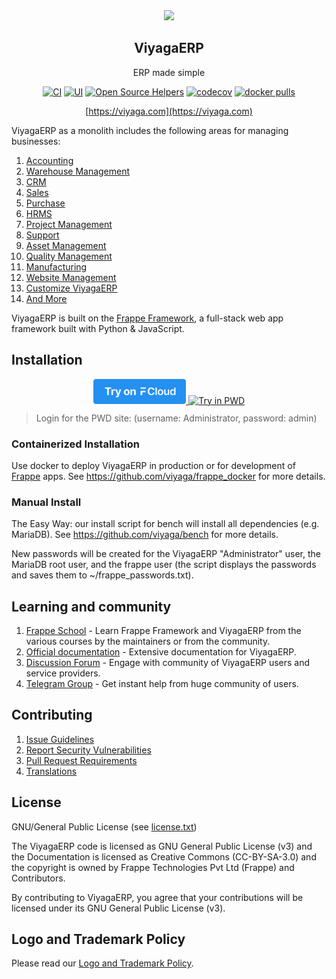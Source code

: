 <div align="center">
    <a href="https://viyaga.com">
        <img src="https://raw.githubusercontent.com/frappe/erpnext/develop/erpnext/public/images/viyaga-v-logo.png" height="128">
    </a>
    <h2>ViyagaERP</h2>
    <p align="center">
        <p>ERP made simple</p>
    </p>

[![CI](https://github.com/viyaga/erpnext/actions/workflows/server-tests.yml/badge.svg?branch=develop)](https://github.com/viyaga/erpnext/actions/workflows/server-tests.yml)
[![UI](https://github.com/erpnext/erpnext_ui_tests/actions/workflows/ui-tests.yml/badge.svg?branch=develop&event=schedule)](https://github.com/erpnext/erpnext_ui_tests/actions/workflows/ui-tests.yml)
[![Open Source Helpers](https://www.codetriage.com/frappe/erpnext/badges/users.svg)](https://www.codetriage.com/frappe/erpnext)
[![codecov](https://codecov.io/gh/frappe/erpnext/branch/develop/graph/badge.svg?token=0TwvyUg3I5)](https://codecov.io/gh/frappe/erpnext)
[![docker pulls](https://img.shields.io/docker/pulls/frappe/erpnext-worker.svg)](https://hub.docker.com/r/frappe/erpnext-worker)

[https://viyaga.com](https://viyaga.com)

</div>

ViyagaERP as a monolith includes the following areas for managing businesses:

1. [Accounting](https://viyaga.com/open-source-accounting)
1. [Warehouse Management](https://viyaga.com/distribution/warehouse-management-system)
1. [CRM](https://viyaga.com/open-source-crm)
1. [Sales](https://viyaga.com/open-source-sales-purchase)
1. [Purchase](https://viyaga.com/open-source-sales-purchase)
1. [HRMS](https://viyaga.com/open-source-hrms)
1. [Project Management](https://viyaga.com/open-source-projects)
1. [Support](https://viyaga.com/open-source-help-desk-software)
1. [Asset Management](https://viyaga.com/open-source-asset-management-software)
1. [Quality Management](https://viyaga.com/docs/user/manual/en/quality-management)
1. [Manufacturing](https://viyaga.com/open-source-manufacturing-erp-software)
1. [Website Management](https://viyaga.com/open-source-website-builder-software)
1. [Customize ViyagaERP](https://viyaga.com/docs/user/manual/en/customize-erpnext)
1. [And More](https://viyaga.com/docs/user/manual/en/)

ViyagaERP is built on the [Frappe Framework](https://github.com/viyaga/frappe), a full-stack web app framework built with Python & JavaScript.

## Installation

<div align="center" style="max-height: 40px;">
    <a href="https://frappecloud.com/erpnext/signup">
        <img src=".github/try-on-f-cloud-button.svg" height="40">
    </a>
    <a href="https://labs.play-with-docker.com/?stack=https://raw.githubusercontent.com/frappe/frappe_docker/main/pwd.yml">
      <img src="https://raw.githubusercontent.com/play-with-docker/stacks/master/assets/images/button.png" alt="Try in PWD" height="37"/>
    </a>
</div>

> Login for the PWD site: (username: Administrator, password: admin)

### Containerized Installation

Use docker to deploy ViyagaERP in production or for development of [Frappe](https://github.com/viyaga/frappe) apps. See https://github.com/viyaga/frappe_docker for more details.

### Manual Install

The Easy Way: our install script for bench will install all dependencies (e.g. MariaDB). See https://github.com/viyaga/bench for more details.

New passwords will be created for the ViyagaERP "Administrator" user, the MariaDB root user, and the frappe user (the script displays the passwords and saves them to ~/frappe_passwords.txt).


## Learning and community

1. [Frappe School](https://school.viyaga.io) - Learn Frappe Framework and ViyagaERP from the various courses by the maintainers or from the community.
2. [Official documentation](https://docs.viyaga.com/) - Extensive documentation for ViyagaERP.
3. [Discussion Forum](https://discuss.viyaga.com/) - Engage with community of ViyagaERP users and service providers.
4. [Telegram Group](https://erpnext_public.t.me) - Get instant help from huge community of users.


## Contributing

1. [Issue Guidelines](https://github.com/viyaga/erpnext/wiki/Issue-Guidelines)
1. [Report Security Vulnerabilities](https://viyaga.com/security)
1. [Pull Request Requirements](https://github.com/viyaga/erpnext/wiki/Contribution-Guidelines)
1. [Translations](https://translate.viyaga.com)


## License

GNU/General Public License (see [license.txt](license.txt))

The ViyagaERP code is licensed as GNU General Public License (v3) and the Documentation is licensed as Creative Commons (CC-BY-SA-3.0) and the copyright is owned by Frappe Technologies Pvt Ltd (Frappe) and Contributors.

By contributing to ViyagaERP, you agree that your contributions will be licensed under its GNU General Public License (v3).

## Logo and Trademark Policy

Please read our [Logo and Trademark Policy](TRADEMARK_POLICY.md).
